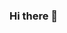 ### Hi there 👋

<!--
**roselainerohling/roselainerohling** is a ✨ _special_ ✨ repository because its `README.md` (this file) appears on your GitHub profile.

Here are some ideas to get you started:

- 🔭 Atualmente estou trabalhando no Colégio estadual Pio XII
- 🌱 Estou aprendendo a usar a ferramenta Scratch e a linguagem Javascript
- 👯 Estou procurando aprender o máximo possível
- 🤔 Para poder ajudar os meus alunos
- 📫 Para entrar em contato comigo use o email: roselaine.rohling@escola.pr.gov.br

<img src="https://cdn.jsdelivr.net/gh/devicons/devicon/icons/java/java-original.svg" width="40" height="40"/> <img src="https://cdn.jsdelivr.net/gh/devicons/devicon/icons/linux/linux-original.svg" width="40" height="40"/>
-->
